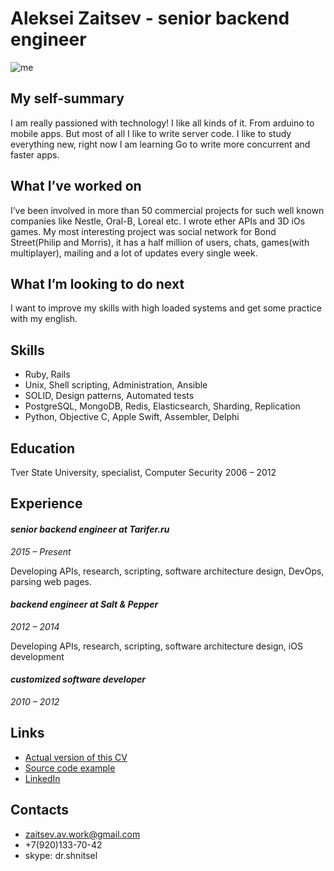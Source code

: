 # Aleksei Zaitsev - senior backend engineer

![me](https://media.licdn.com/mpr/mpr/shrinknp_400_400/AAEAAQAAAAAAAAkKAAAAJDQ3NTQ3ZDBlLTUxN2MtNDJiNS1hMGQ1LTFiNTM4MGRjYjBjYQ.jpg)

## My self-summary

I am really passioned with technology! I like all kinds of it. From arduino to mobile apps. But most of all I like to write server code. I like to study everything new, right now I am learning Go to write more concurrent and faster apps.

## What I’ve worked on

I’ve been involved in more than 50 commercial projects for such well known companies like Nestle, Oral-B, Loreal etc. I wrote ether APIs and 3D iOs games. My most interesting project was social network for Bond Street(Philip and Morris), it has a half million of users, chats, games(with multiplayer), mailing and a lot of updates every single week.

## What I’m looking to do next

I want to improve my skills with high loaded systems and get some practice with my english.

## Skills

* Ruby, Rails
* Unix, Shell scripting, Administration, Ansible
* SOLID, Design patterns, Automated tests
* PostgreSQL, MongoDB, Redis, Elasticsearch, Sharding, Replication
* Python, Objective C, Apple Swift, Assembler, Delphi

## Education

Tver State University,
specialist, Computer Security
2006 – 2012

## Experience

#### _senior backend engineer at Tarifer.ru_
_2015 – Present_

Developing APIs, research, scripting, software architecture design, DevOps, parsing web pages.

#### _backend engineer at Salt & Pepper_
_2012 – 2014_

Developing APIs, research, scripting, software architecture design, iOS development

#### _customized software developer_
_2010 – 2012_




## Links

* [Actual version of this CV](https://github.com/DrShnitzel/zaitsev_av_cv)
* [Source code example](https://github.com/DrShnitzel/api-beeline-inspector)
* [LinkedIn](https://ru.linkedin.com/in/aleksei-zaitsev-6188755b)




## Contacts
* zaitsev.av.work@gmail.com
* +7(920)133-70-42
* skype: dr.shnitsel
